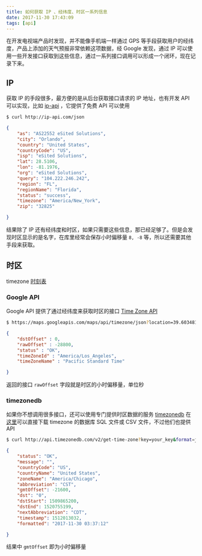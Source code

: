 ```yaml
---
title: 如何获取 IP 、经纬度、时区一系列信息
date: 2017-11-30 17:43:09
tags: [api]
---
```


在开发电视端产品时发现，并不能像手机端一样通过 GPS 等手段获取用户的经纬度，产品上添加的天气预报非常依赖这项数据，经 Google 发现，通过 IP 可以使用一些开发接口获取到这些信息，通过一系列接口调用可以形成一个闭环，现在记录下来。

<!-- more -->
## IP
获取 IP 的手段很多，最方便的是从后台获取接口请求的 IP 地址，也有开发 API 可以实现，比如 [ip-api](http://ip-api.com/) ，它提供了免费 API 可以使用
```bash
$ curl http://ip-api.com/json
```
```json
{
    "as": "AS22552 eSited Solutions",
    "city": "Orlando",
    "country": "United States",
    "countryCode": "US",
    "isp": "eSited Solutions",
    "lat": 28.5106,
    "lon": -81.1976,
    "org": "eSited Solutions",
    "query": "104.222.246.242",
    "region": "FL",
    "regionName": "Florida",
    "status": "success",
    "timezone": "America/New_York",
    "zip": "32825"

}
```
结果除了 IP 还有经纬度和时区，如果只需要这些信息，那已经足够了。但是会发现时区显示的是名字，在库里经常会保存小时偏移量 `8, -8` 等，所以还需要其他手段来获取。

## 时区
timezone [时刻表](https://en.wikipedia.org/wiki/List_of_tz_database_time_zones)
### Google API
Google API 提供了通过经纬度来获取时区的接口 [Time Zone API](https://developers.google.com/maps/documentation/timezone/intro?hl=zh-cn)
```bash
$ https://maps.googleapis.com/maps/api/timezone/json?location=39.6034810,-119.6822510&timestamp=1331161200&key=YOUR_API_KEY
```
```json
{
    "dstOffset" : 0,
    "rawOffset" : -28800,
    "status" : "OK",
    "timeZoneId" : "America/Los_Angeles",
    "timeZoneName" : "Pacific Standard Time"

}
```
返回的接口 `rawOffset` 字段就是时区的小时偏移量，单位秒

### timezonedb
如果你不想调用很多接口，还可以使用专门提供时区数据的服务 [timezonedb](https://timezonedb.com) 在[这里](https://timezonedb.com/download)可以直接下载 timezone 的数据库 SQL 文件或 CSV 文件，不过他们也提供 API
```bash
$ curl http://api.timezonedb.com/v2/get-time-zone?key=your_key&format=json&by=zone&zone=America/Chicago
```
```json
{
    "status": "OK",
    "message": "",
    "countryCode": "US",
    "countryName": "United States",
    "zoneName": "America/Chicago",
    "abbreviation": "CST",
    "gmtOffset": -21600,
    "dst": "0",
    "dstStart": 1509865200,
    "dstEnd": 1520755199,
    "nextAbbreviation": "CDT",
    "timestamp": 1512013032,
    "formatted": "2017-11-30 03:37:12"

}
```
结果中 `gmtOffset` 即为小时偏移量
